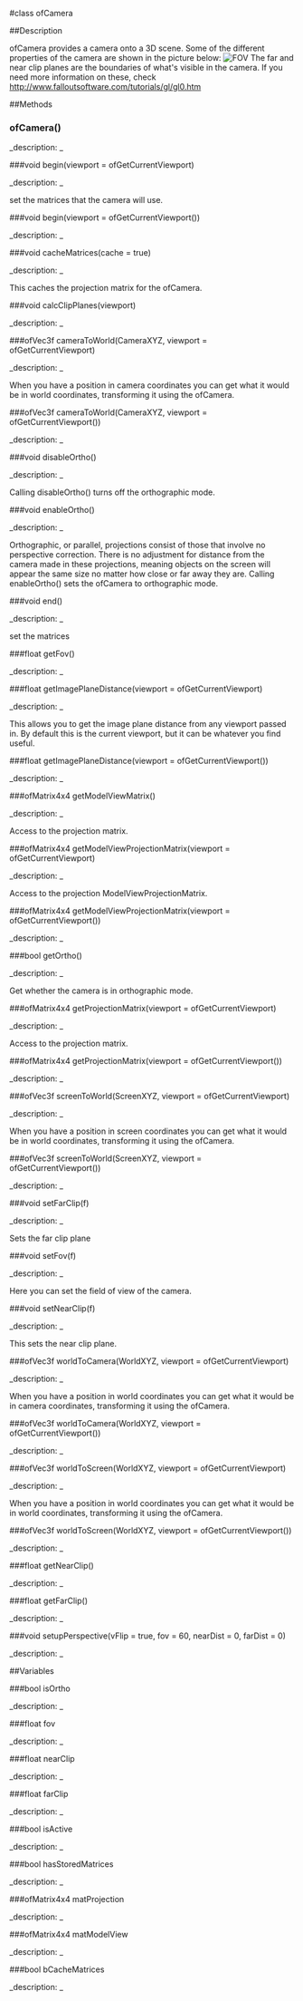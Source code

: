 #class ofCamera


##Description


ofCamera provides a camera onto a 3D scene. Some of the different properties of the camera are shown in the picture below:
![FOV](fov.png)
The far and near clip planes are the boundaries of what's visible in the camera. If you need more information on these, check http://www.falloutsoftware.com/tutorials/gl/gl0.htm





##Methods



### ofCamera()

<!--
_syntax: ofCamera()_
_name: ofCamera_
_returns: _
_returns_description: _
_parameters: _
_access: public_
_version_started: 007_
_version_deprecated: _
_summary: _
_constant: False_
_static: no_
_visible: True_
_advanced: False_
-->

_description: _








<!----------------------------------------------------------------------------->

###void begin(viewport =  ofGetCurrentViewport)

<!--
_syntax: begin(viewport =  ofGetCurrentViewport)_
_name: begin_
_returns: void_
_returns_description: _
_parameters: ofRectangle viewport = ofGetCurrentViewport_
_access: _
_version_started: _
_version_deprecated: _
_summary: _
_constant: False_
_static: False_
_visible: True_
_advanced: False_
-->

_description: _


set the matrices that the camera will use.







<!----------------------------------------------------------------------------->

###void begin(viewport = ofGetCurrentViewport())

<!--
_syntax: begin(viewport = ofGetCurrentViewport())_
_name: begin_
_returns: void_
_returns_description: _
_parameters: ofRectangle viewport=ofGetCurrentViewport()_
_access: public_
_version_started: 007_
_version_deprecated: _
_summary: _
_constant: False_
_static: no_
_visible: True_
_advanced: False_
-->

_description: _








<!----------------------------------------------------------------------------->

###void cacheMatrices(cache = true)

<!--
_syntax: cacheMatrices(cache = true)_
_name: cacheMatrices_
_returns: void_
_returns_description: _
_parameters: bool cache=true_
_access: public_
_version_started: _
_version_deprecated: _
_summary: _
_constant: False_
_static: False_
_visible: True_
_advanced: False_
-->

_description: _


This caches the projection matrix for the ofCamera.







<!----------------------------------------------------------------------------->

###void calcClipPlanes(viewport)

<!--
_syntax: calcClipPlanes(viewport)_
_name: calcClipPlanes_
_returns: void_
_returns_description: _
_parameters: ofRectangle viewport_
_access: protected_
_version_started: 007_
_version_deprecated: _
_summary: _
_constant: False_
_static: no_
_visible: True_
_advanced: False_
-->

_description: _








<!----------------------------------------------------------------------------->

###ofVec3f cameraToWorld(CameraXYZ, viewport =  ofGetCurrentViewport)

<!--
_syntax: cameraToWorld(CameraXYZ, viewport =  ofGetCurrentViewport)_
_name: cameraToWorld_
_returns: ofVec3f_
_returns_description: _
_parameters: ofVec3f CameraXYZ, ofRectangle viewport = ofGetCurrentViewport_
_access: _
_version_started: _
_version_deprecated: _
_summary: _
_constant: False_
_static: False_
_visible: True_
_advanced: False_
-->

_description: _


When you have a position in camera coordinates you can get what it would be in world coordinates, transforming it using the ofCamera.







<!----------------------------------------------------------------------------->

###ofVec3f cameraToWorld(CameraXYZ, viewport = ofGetCurrentViewport())

<!--
_syntax: cameraToWorld(CameraXYZ, viewport = ofGetCurrentViewport())_
_name: cameraToWorld_
_returns: ofVec3f_
_returns_description: _
_parameters: ofVec3f CameraXYZ, ofRectangle viewport=ofGetCurrentViewport()_
_access: public_
_version_started: 007_
_version_deprecated: _
_summary: _
_constant: False_
_static: no_
_visible: True_
_advanced: False_
-->

_description: _








<!----------------------------------------------------------------------------->

###void disableOrtho()

<!--
_syntax: disableOrtho()_
_name: disableOrtho_
_returns: void_
_returns_description: _
_parameters: _
_access: public_
_version_started: _
_version_deprecated: _
_summary: _
_constant: False_
_static: no_
_visible: True_
_advanced: False_
-->

_description: _


Calling disableOrtho() turns off the orthographic mode.







<!----------------------------------------------------------------------------->

###void enableOrtho()

<!--
_syntax: enableOrtho()_
_name: enableOrtho_
_returns: void_
_returns_description: _
_parameters: _
_access: public_
_version_started: _
_version_deprecated: _
_summary: _
_constant: False_
_static: no_
_visible: True_
_advanced: False_
-->

_description: _


Orthographic, or parallel, projections consist of those that involve no perspective correction. There is no adjustment for distance from the camera made in these projections, meaning objects on the screen will appear the same size no matter how close or far away they are. Calling enableOrtho() sets the ofCamera to orthographic mode.







<!----------------------------------------------------------------------------->

###void end()

<!--
_syntax: end()_
_name: end_
_returns: void_
_returns_description: _
_parameters: _
_access: public_
_version_started: _
_version_deprecated: _
_summary: _
_constant: False_
_static: no_
_visible: True_
_advanced: False_
-->

_description: _


set the matrices







<!----------------------------------------------------------------------------->

###float getFov()

<!--
_syntax: getFov()_
_name: getFov_
_returns: float_
_returns_description: _
_parameters: _
_access: public_
_version_started: 007_
_version_deprecated: _
_summary: _
_constant: False_
_static: no_
_visible: True_
_advanced: False_
-->

_description: _








<!----------------------------------------------------------------------------->

###float getImagePlaneDistance(viewport =  ofGetCurrentViewport)

<!--
_syntax: getImagePlaneDistance(viewport =  ofGetCurrentViewport)_
_name: getImagePlaneDistance_
_returns: float_
_returns_description: _
_parameters: ofRectangle viewport = ofGetCurrentViewport_
_access: _
_version_started: _
_version_deprecated: _
_summary: _
_constant: False_
_static: False_
_visible: True_
_advanced: False_
-->

_description: _


This allows you to get the image plane distance from any viewport passed in. By default this is the current viewport, but it can be whatever you find useful.







<!----------------------------------------------------------------------------->

###float getImagePlaneDistance(viewport = ofGetCurrentViewport())

<!--
_syntax: getImagePlaneDistance(viewport = ofGetCurrentViewport())_
_name: getImagePlaneDistance_
_returns: float_
_returns_description: _
_parameters: ofRectangle viewport=ofGetCurrentViewport()_
_access: public_
_version_started: 007_
_version_deprecated: _
_summary: _
_constant: False_
_static: no_
_visible: True_
_advanced: False_
-->

_description: _








<!----------------------------------------------------------------------------->

###ofMatrix4x4 getModelViewMatrix()

<!--
_syntax: getModelViewMatrix()_
_name: getModelViewMatrix_
_returns: ofMatrix4x4_
_returns_description: _
_parameters: _
_access: public_
_version_started: _
_version_deprecated: _
_summary: _
_constant: False_
_static: no_
_visible: True_
_advanced: False_
-->

_description: _


Access to the projection matrix.







<!----------------------------------------------------------------------------->

###ofMatrix4x4 getModelViewProjectionMatrix(viewport =  ofGetCurrentViewport)

<!--
_syntax: getModelViewProjectionMatrix(viewport =  ofGetCurrentViewport)_
_name: getModelViewProjectionMatrix_
_returns: ofMatrix4x4_
_returns_description: _
_parameters: ofRectangle viewport = ofGetCurrentViewport_
_access: _
_version_started: _
_version_deprecated: _
_summary: _
_constant: False_
_static: False_
_visible: True_
_advanced: False_
-->

_description: _


Access to the projection ModelViewProjectionMatrix.







<!----------------------------------------------------------------------------->

###ofMatrix4x4 getModelViewProjectionMatrix(viewport = ofGetCurrentViewport())

<!--
_syntax: getModelViewProjectionMatrix(viewport = ofGetCurrentViewport())_
_name: getModelViewProjectionMatrix_
_returns: ofMatrix4x4_
_returns_description: _
_parameters: ofRectangle viewport=ofGetCurrentViewport()_
_access: public_
_version_started: 007_
_version_deprecated: _
_summary: _
_constant: False_
_static: no_
_visible: True_
_advanced: False_
-->

_description: _








<!----------------------------------------------------------------------------->

###bool getOrtho()

<!--
_syntax: getOrtho()_
_name: getOrtho_
_returns: bool_
_returns_description: _
_parameters: _
_access: public_
_version_started: _
_version_deprecated: _
_summary: _
_constant: False_
_static: no_
_visible: True_
_advanced: False_
-->

_description: _


Get whether the camera is in orthographic mode.







<!----------------------------------------------------------------------------->

###ofMatrix4x4 getProjectionMatrix(viewport =  ofGetCurrentViewport)

<!--
_syntax: getProjectionMatrix(viewport =  ofGetCurrentViewport)_
_name: getProjectionMatrix_
_returns: ofMatrix4x4_
_returns_description: _
_parameters: ofRectangle viewport = ofGetCurrentViewport_
_access: _
_version_started: _
_version_deprecated: _
_summary: _
_constant: False_
_static: False_
_visible: True_
_advanced: False_
-->

_description: _


Access to the projection matrix.







<!----------------------------------------------------------------------------->

###ofMatrix4x4 getProjectionMatrix(viewport = ofGetCurrentViewport())

<!--
_syntax: getProjectionMatrix(viewport = ofGetCurrentViewport())_
_name: getProjectionMatrix_
_returns: ofMatrix4x4_
_returns_description: _
_parameters: ofRectangle viewport=ofGetCurrentViewport()_
_access: public_
_version_started: 007_
_version_deprecated: _
_summary: _
_constant: False_
_static: no_
_visible: True_
_advanced: False_
-->

_description: _








<!----------------------------------------------------------------------------->

###ofVec3f screenToWorld(ScreenXYZ, viewport =  ofGetCurrentViewport)

<!--
_syntax: screenToWorld(ScreenXYZ, viewport =  ofGetCurrentViewport)_
_name: screenToWorld_
_returns: ofVec3f_
_returns_description: _
_parameters: ofVec3f ScreenXYZ, ofRectangle viewport = ofGetCurrentViewport_
_access: _
_version_started: _
_version_deprecated: _
_summary: _
_constant: False_
_static: False_
_visible: True_
_advanced: False_
-->

_description: _


When you have a position in screen coordinates you can get what it would be in world coordinates, transforming it using the ofCamera.







<!----------------------------------------------------------------------------->

###ofVec3f screenToWorld(ScreenXYZ, viewport = ofGetCurrentViewport())

<!--
_syntax: screenToWorld(ScreenXYZ, viewport = ofGetCurrentViewport())_
_name: screenToWorld_
_returns: ofVec3f_
_returns_description: _
_parameters: ofVec3f ScreenXYZ, ofRectangle viewport=ofGetCurrentViewport()_
_access: public_
_version_started: 007_
_version_deprecated: _
_summary: _
_constant: False_
_static: no_
_visible: True_
_advanced: False_
-->

_description: _








<!----------------------------------------------------------------------------->

###void setFarClip(f)

<!--
_syntax: setFarClip(f)_
_name: setFarClip_
_returns: void_
_returns_description: _
_parameters: float f_
_access: public_
_version_started: _
_version_deprecated: _
_summary: _
_constant: False_
_static: no_
_visible: True_
_advanced: False_
-->

_description: _


Sets the far clip plane







<!----------------------------------------------------------------------------->

###void setFov(f)

<!--
_syntax: setFov(f)_
_name: setFov_
_returns: void_
_returns_description: _
_parameters: float f_
_access: public_
_version_started: _
_version_deprecated: _
_summary: _
_constant: False_
_static: no_
_visible: True_
_advanced: False_
-->

_description: _


Here you can set the field of view of the camera.







<!----------------------------------------------------------------------------->

###void setNearClip(f)

<!--
_syntax: setNearClip(f)_
_name: setNearClip_
_returns: void_
_returns_description: _
_parameters: float f_
_access: public_
_version_started: _
_version_deprecated: _
_summary: _
_constant: False_
_static: no_
_visible: True_
_advanced: False_
-->

_description: _


This sets the near clip plane.







<!----------------------------------------------------------------------------->

###ofVec3f worldToCamera(WorldXYZ, viewport =  ofGetCurrentViewport)

<!--
_syntax: worldToCamera(WorldXYZ, viewport =  ofGetCurrentViewport)_
_name: worldToCamera_
_returns: ofVec3f_
_returns_description: _
_parameters: ofVec3f WorldXYZ, ofRectangle viewport = ofGetCurrentViewport_
_access: _
_version_started: _
_version_deprecated: _
_summary: _
_constant: False_
_static: False_
_visible: True_
_advanced: False_
-->

_description: _


When you have a position in world coordinates you can get what it would be in camera coordinates, transforming it using the ofCamera.







<!----------------------------------------------------------------------------->

###ofVec3f worldToCamera(WorldXYZ, viewport = ofGetCurrentViewport())

<!--
_syntax: worldToCamera(WorldXYZ, viewport = ofGetCurrentViewport())_
_name: worldToCamera_
_returns: ofVec3f_
_returns_description: _
_parameters: ofVec3f WorldXYZ, ofRectangle viewport=ofGetCurrentViewport()_
_access: public_
_version_started: 007_
_version_deprecated: _
_summary: _
_constant: False_
_static: no_
_visible: True_
_advanced: False_
-->

_description: _








<!----------------------------------------------------------------------------->

###ofVec3f worldToScreen(WorldXYZ, viewport =  ofGetCurrentViewport)

<!--
_syntax: worldToScreen(WorldXYZ, viewport =  ofGetCurrentViewport)_
_name: worldToScreen_
_returns: ofVec3f_
_returns_description: _
_parameters: ofVec3f WorldXYZ, ofRectangle viewport = ofGetCurrentViewport_
_access: _
_version_started: _
_version_deprecated: _
_summary: _
_constant: False_
_static: False_
_visible: True_
_advanced: False_
-->

_description: _


When you have a position in world coordinates you can get what it would be in world coordinates, transforming it using the ofCamera.







<!----------------------------------------------------------------------------->

###ofVec3f worldToScreen(WorldXYZ, viewport = ofGetCurrentViewport())

<!--
_syntax: worldToScreen(WorldXYZ, viewport = ofGetCurrentViewport())_
_name: worldToScreen_
_returns: ofVec3f_
_returns_description: _
_parameters: ofVec3f WorldXYZ, ofRectangle viewport=ofGetCurrentViewport()_
_access: public_
_version_started: 007_
_version_deprecated: _
_summary: _
_constant: False_
_static: no_
_visible: True_
_advanced: False_
-->

_description: _








<!----------------------------------------------------------------------------->

###float getNearClip()

<!--
_syntax: getNearClip()_
_name: getNearClip_
_returns: float_
_returns_description: _
_parameters: _
_access: public_
_version_started: 0071_
_version_deprecated: _
_summary: _
_constant: False_
_static: no_
_visible: True_
_advanced: False_
-->

_description: _







<!----------------------------------------------------------------------------->

###float getFarClip()

<!--
_syntax: getFarClip()_
_name: getFarClip_
_returns: float_
_returns_description: _
_parameters: _
_access: public_
_version_started: 0071_
_version_deprecated: _
_summary: _
_constant: False_
_static: no_
_visible: True_
_advanced: False_
-->

_description: _







<!----------------------------------------------------------------------------->

###void setupPerspective(vFlip = true, fov = 60, nearDist = 0, farDist = 0)

<!--
_syntax: setupPerspective(vFlip = true, fov = 60, nearDist = 0, farDist = 0)_
_name: setupPerspective_
_returns: void_
_returns_description: _
_parameters: bool vFlip=true, float fov=60, float nearDist=0, float farDist=0_
_access: public_
_version_started: 0071_
_version_deprecated: _
_summary: _
_constant: False_
_static: no_
_visible: True_
_advanced: False_
-->

_description: _







<!----------------------------------------------------------------------------->

##Variables



###bool isOrtho

<!--
_name: isOrtho_
_type: bool_
_access: private_
_version_started: 007_
_version_deprecated: _
_summary: _
_visible: True_
_constant: True_
_advanced: False_
-->

_description: _








<!----------------------------------------------------------------------------->

###float fov

<!--
_name: fov_
_type: float_
_access: private_
_version_started: 007_
_version_deprecated: _
_summary: _
_visible: True_
_constant: True_
_advanced: False_
-->

_description: _








<!----------------------------------------------------------------------------->

###float nearClip

<!--
_name: nearClip_
_type: float_
_access: private_
_version_started: 007_
_version_deprecated: _
_summary: _
_visible: True_
_constant: True_
_advanced: False_
-->

_description: _








<!----------------------------------------------------------------------------->

###float farClip

<!--
_name: farClip_
_type: float_
_access: private_
_version_started: 007_
_version_deprecated: _
_summary: _
_visible: True_
_constant: True_
_advanced: False_
-->

_description: _








<!----------------------------------------------------------------------------->

###bool isActive

<!--
_name: isActive_
_type: bool_
_access: private_
_version_started: 007_
_version_deprecated: _
_summary: _
_visible: True_
_constant: True_
_advanced: False_
-->

_description: _








<!----------------------------------------------------------------------------->

###bool hasStoredMatrices

<!--
_name: hasStoredMatrices_
_type: bool_
_access: private_
_version_started: 007_
_version_deprecated: _
_summary: _
_visible: True_
_constant: True_
_advanced: False_
-->

_description: _








<!----------------------------------------------------------------------------->

###ofMatrix4x4 matProjection

<!--
_name: matProjection_
_type: ofMatrix4x4_
_access: private_
_version_started: 007_
_version_deprecated: _
_summary: _
_visible: True_
_constant: True_
_advanced: False_
-->

_description: _








<!----------------------------------------------------------------------------->

###ofMatrix4x4 matModelView

<!--
_name: matModelView_
_type: ofMatrix4x4_
_access: private_
_version_started: 007_
_version_deprecated: _
_summary: _
_visible: True_
_constant: True_
_advanced: False_
-->

_description: _








<!----------------------------------------------------------------------------->

###bool bCacheMatrices

<!--
_name: bCacheMatrices_
_type: bool_
_access: private_
_version_started: 007_
_version_deprecated: _
_summary: _
_visible: True_
_constant: True_
_advanced: False_
-->

_description: _








<!----------------------------------------------------------------------------->

